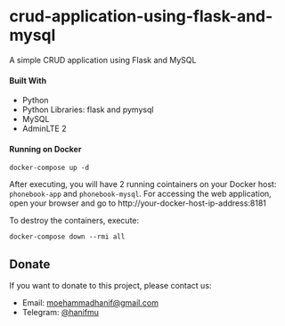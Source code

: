 # crud-application-using-flask-and-mysql
A simple CRUD application using Flask and MySQL  

#### Built With

* Python
* Python Libraries: flask and pymysql
* MySQL
* AdminLTE 2

#### Running on Docker

```
docker-compose up -d
```

After executing, you will have 2 running cointainers on your Docker host: `phonebook-app` and `phonebook-mysql`. For accessing the web application, open your browser and go to http://your-docker-host-ip-address:8181

To destroy the containers, execute:

```
docker-compose down --rmi all
```

## Donate

If you want to donate to this project, please contact us:

- Email: moehammadhanif@gmail.com
- Telegram: [@hanifmu](https://t.me/hanifmu)
